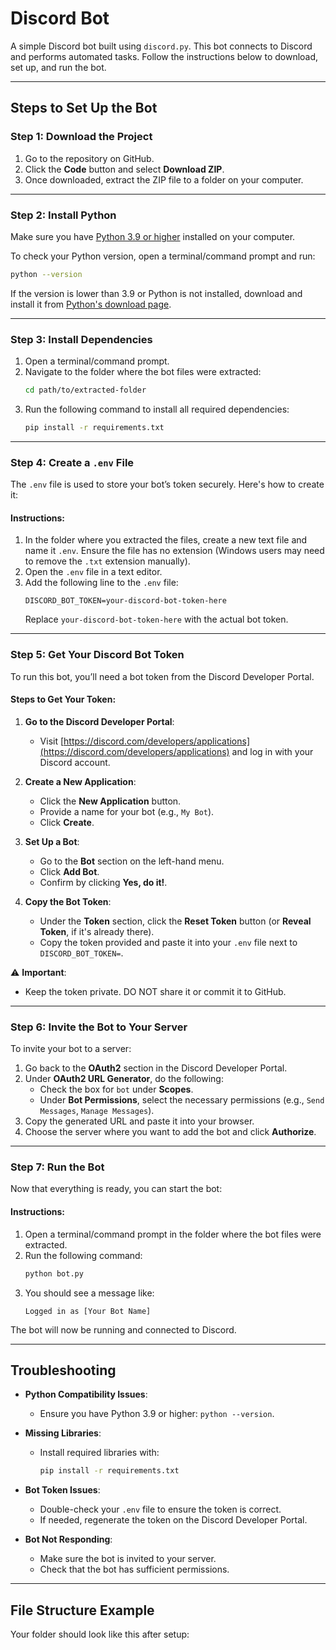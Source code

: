 # Discord Bot

A simple Discord bot built using `discord.py`. This bot connects to Discord and performs automated tasks. Follow the instructions below to download, set up, and run the bot.

---

## Steps to Set Up the Bot

### Step 1: Download the Project
1. Go to the repository on GitHub.
2. Click the **Code** button and select **Download ZIP**.
3. Once downloaded, extract the ZIP file to a folder on your computer.

---

### Step 2: Install Python
Make sure you have [Python 3.9 or higher](https://www.python.org/downloads/) installed on your computer.

To check your Python version, open a terminal/command prompt and run:
```bash
python --version
```

If the version is lower than 3.9 or Python is not installed, download and install it from [Python's download page](https://www.python.org/downloads/).

---

### Step 3: Install Dependencies
1. Open a terminal/command prompt.
2. Navigate to the folder where the bot files were extracted:
   ```bash
   cd path/to/extracted-folder
   ```
3. Run the following command to install all required dependencies:
   ```bash
   pip install -r requirements.txt
   ```

---

### Step 4: Create a `.env` File
The `.env` file is used to store your bot’s token securely. Here's how to create it:

#### Instructions:
1. In the folder where you extracted the files, create a new text file and name it `.env`. Ensure the file has no extension (Windows users may need to remove the `.txt` extension manually).
2. Open the `.env` file in a text editor.
3. Add the following line to the `.env` file:
   ```env
   DISCORD_BOT_TOKEN=your-discord-bot-token-here
   ```
   Replace `your-discord-bot-token-here` with the actual bot token.

---

### Step 5: Get Your Discord Bot Token
To run this bot, you’ll need a bot token from the Discord Developer Portal.

#### Steps to Get Your Token:
1. **Go to the Discord Developer Portal**:
    - Visit [https://discord.com/developers/applications](https://discord.com/developers/applications) and log in with your Discord account.

2. **Create a New Application**:
    - Click the **New Application** button.
    - Provide a name for your bot (e.g., `My Bot`).
    - Click **Create**.

3. **Set Up a Bot**:
    - Go to the **Bot** section on the left-hand menu.
    - Click **Add Bot**.
    - Confirm by clicking **Yes, do it!**.

4. **Copy the Bot Token**:
    - Under the **Token** section, click the **Reset Token** button (or **Reveal Token**, if it's already there).
    - Copy the token provided and paste it into your `.env` file next to `DISCORD_BOT_TOKEN=`.

⚠️ **Important**:
- Keep the token private. DO NOT share it or commit it to GitHub.

---

### Step 6: Invite the Bot to Your Server
To invite your bot to a server:

1. Go back to the **OAuth2** section in the Discord Developer Portal.
2. Under **OAuth2 URL Generator**, do the following:
    - Check the box for `bot` under **Scopes**.
    - Under **Bot Permissions**, select the necessary permissions (e.g., `Send Messages`, `Manage Messages`).
3. Copy the generated URL and paste it into your browser.
4. Choose the server where you want to add the bot and click **Authorize**.

---

### Step 7: Run the Bot
Now that everything is ready, you can start the bot:

#### Instructions:
1. Open a terminal/command prompt in the folder where the bot files were extracted.
2. Run the following command:
   ```bash
   python bot.py
   ```
3. You should see a message like:
   ```
   Logged in as [Your Bot Name]
   ```

The bot will now be running and connected to Discord.

---

## Troubleshooting

- **Python Compatibility Issues**:
    - Ensure you have Python 3.9 or higher: `python --version`.

- **Missing Libraries**:
    - Install required libraries with:
      ```bash
      pip install -r requirements.txt
      ```

- **Bot Token Issues**:
    - Double-check your `.env` file to ensure the token is correct.
    - If needed, regenerate the token on the Discord Developer Portal.

- **Bot Not Responding**:
    - Make sure the bot is invited to your server.
    - Check that the bot has sufficient permissions.

---

## File Structure Example

Your folder should look like this after setup: